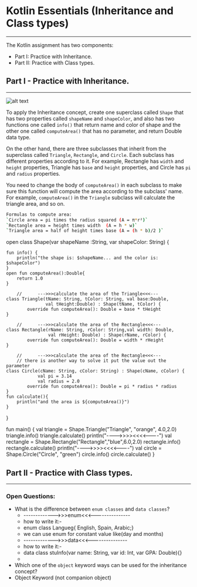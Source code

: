 # Kotlin Essentials (Inheritance and Class types)
---
The Kotlin assignment has two components:
- Part I: Practice with Inheritance.
- Part II: Practice with Class types. 

## Part I - Practice with Inheritance.
---
![alt text](example.png)

To apply the Inheritance concept, create one superclass called `Shape` that has two properties called `shapeName` and `shapeColor`, and also has two functions one called `info()` that return name and color of shape and the other one called `computeArea()` that has no parameter, and return Double data type.

On the other hand, there are three subclasses that inherit from the superclass called `Triangle`, `Rectangle`, and `Circle`. Each subclass has different properties according to it. For example, Rectangle has `width` and `height` properties, Triangle has `base` and `height` properties, and Circle has `pi` and `radius` properties.

You need to change the body of `computeArea()` in each subclass to make sure this function will compute the area according to the subclass' name. For example, `computeArea()` in the `Triangle` subclass will calculate the triangle area, and so on.

```sh
Formulas to compute area:
`Circle area = pi times the radius squared (A = π*r²)`
`Rectangle area = height times width  (A = h * w)`
`Triangle area = half of height times base (A = (h * b)/2 )`
```
open class Shape(var shapeName :String, var shapeColor: String) {

    fun info() {
        println("the shape is: $shapeName... and the color is: $shapeColor")
    }
    open fun computeArea():Double{
        return 1.0
    }

        //      --->>>calculate the area of the Triangle<<<---
    class Triangle(tName: String, tColor: String, val base:Double,
                   val tHeight:Double) : Shape(tName, tColor) {
            override fun computeArea(): Double = base * tHeight
    }
    
        //      --->>>calculate the area of the Rectangle<<<---
    class Rectangle(rName: String, rColor: String,val width: Double,
                    val rHeight: Double) : Shape(rName, rColor) {
            override fun computeArea(): Double = width * rHeight 
    }

        //      --->>>calculate the area of the Rectangle<<<---
        // there is another way to solve it put the value out the parameter
    class Circle(cName: String, cColor: String) : Shape(cName, cColor) {
                val pi = 3.14
                val radius = 2.0
            override fun computeArea(): Double = pi * radius * radius
    }
    fun calculate(){
        println("and the area is ${computeArea()}")
    }
}

fun main() {
val triangle = Shape.Triangle("Triangle", "orange", 4.0,2.0)
triangle.info()
triangle.calculate()
println("---->>>><<<<----")
val rectangle = Shape.Rectangle("Rectangle","blue",6.0,2.0)
rectangle.info()
rectangle.calculate()
println("---->>>><<<<----")
val circle = Shape.Circle("Circle", "green")
circle.info()
circle.calculate()
}

## Part II - Practice with Class types.
---
### Open Questions:
- What is the difference between `enum classes` and `data classes`?
  - ------------->>>enum<<<---------------
  - how to write it:-
  - enum class Langueg{ English, Spain, Arabic;}
  - we can use enum for constant value like(day and months)
  - ------------->>>data<<<---------------
  - how to write it:-
  - data class stuInfo(var name: String, var id: Int, var GPA: Double){}
  - 
- Which one of the `object` keyword ways can be used for the inheritance concept? 
- Object Keyword (not companion object)


